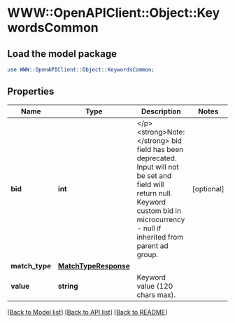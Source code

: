 # WWW::OpenAPIClient::Object::KeywordsCommon

## Load the model package
```perl
use WWW::OpenAPIClient::Object::KeywordsCommon;
```

## Properties
Name | Type | Description | Notes
------------ | ------------- | ------------- | -------------
**bid** | **int** | &lt;/p&gt;&lt;strong&gt;Note:&lt;/strong&gt; bid field has been deprecated. Input will not be set and field will return null. Keyword custom bid in microcurrency - null if inherited from parent ad group. | [optional] 
**match_type** | [**MatchTypeResponse**](MatchTypeResponse.md) |  | 
**value** | **string** | Keyword value (120 chars max). | 

[[Back to Model list]](../README.md#documentation-for-models) [[Back to API list]](../README.md#documentation-for-api-endpoints) [[Back to README]](../README.md)


